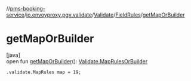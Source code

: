 //[pms-booking-service](../../../../index.md)/[io.envoyproxy.pgv.validate](../../index.md)/[Validate](../index.md)/[FieldRules](index.md)/[getMapOrBuilder](get-map-or-builder.md)

# getMapOrBuilder

[java]\
open fun [getMapOrBuilder](get-map-or-builder.md)(): [Validate.MapRulesOrBuilder](../-map-rules-or-builder/index.md)

`.validate.MapRules map = 19;`